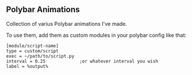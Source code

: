 ## Polybar Animations

Collection of varius Polybar animations I've made.

To use them, add them as custom modules in your polybar config like that:

    [module/script-name]
    type = custom/script
    exec = ~/path/to/script.py
    interval = 0.25             ;or whatever interval you wish
    label = %output%
